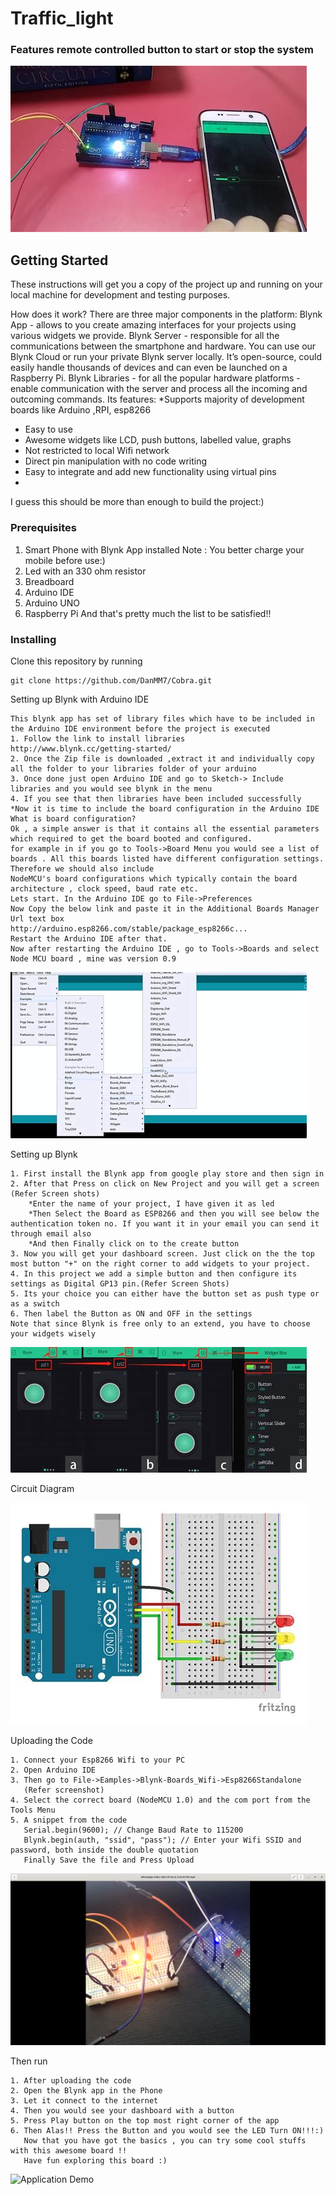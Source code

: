 # Traffic_light


### Features remote controlled button to start or stop the system

![Application Demo](/App.jpg?raw=true "Application Demo")

## Getting Started

These instructions will get you a copy of the project up and running on your local machine for development and testing purposes.

How does it work?
There are three major components in the platform:
Blynk App - allows to you create amazing interfaces for your projects using various widgets we provide.
Blynk Server - responsible for all the communications between the smartphone and hardware. You can use our Blynk Cloud or run your private Blynk server locally. It’s
open-source, could easily handle thousands of devices and can even be launched on a Raspberry Pi.
Blynk Libraries - for all the popular hardware platforms - enable communication with the server and process all the incoming and outcoming commands.
Its features:
*Supports majority of development boards like Arduino ,RPI, esp8266
* Easy to use
* Awesome widgets like LCD, push buttons, labelled value, graphs
* Not restricted to local Wifi network
* Direct pin manipulation with no code writing
* Easy to integrate and add new functionality using virtual pins
* 
I guess this should be more than enough to build the project:)

### Prerequisites

1. Smart Phone with Blynk App installed
Note : You better charge your mobile before use:)
2. Led with an 330 ohm resistor
3. Breadboard
4. Arduino IDE 
5. Arduino UNO
6. Raspberry Pi
And that's pretty much the list to be satisfied!!

### Installing

Clone this repository by running

```
git clone https://github.com/DanMM7/Cobra.git
```

Setting up Blynk with Arduino IDE

```
This blynk app has set of library files which have to be included in the Arduino IDE environment before the project is executed
1. Follow the link to install libraries
http://www.blynk.cc/getting-started/
2. Once the Zip file is downloaded ,extract it and individually copy all the folder to your libraries folder of your arduino
3. Once done just open Arduino IDE and go to Sketch-> Include libraries and you would see blynk in the menu
4. If you see that then libraries have been included successfully
*Now it is time to include the board configuration in the Arduino IDE
What is board configuration?
Ok , a simple answer is that it contains all the essential parameters which required to get the board booted and configured.
for example in if you go to Tools->Board Menu you would see a list of boards . All this boards listed have different configuration settings. Therefore we should also include
NodeMCU's board configurations which typically contain the board architecture , clock speed, baud rate etc.
Lets start. In the Arduino IDE go to File->Preferences
Now Copy the below link and paste it in the Additional Boards Manager Url text box
http://arduino.esp8266.com/stable/package_esp8266c...
Restart the Arduino IDE after that.
Now after restarting the Arduino IDE , go to Tools->Boards and select Node MCU board , mine was version 0.9
```
![Application Demo](/setupIDE.jpg?raw=true "Application Demo")


Setting up Blynk

```
1. First install the Blynk app from google play store and then sign in
2. After that Press on click on New Project and you will get a screen (Refer Screen shots)
    *Enter the name of your project, I have given it as led
    *Then Select the Board as ESP8266 and then you will see below the authentication token no. If you want it in your email you can send it through email also
    *And then Finally click on to the create button
3. Now you will get your dashboard screen. Just click on the the top most button "+" on the right corner to add widgets to your project.
4. In this project we add a simple button and then configure its settings as Digital GP13 pin.(Refer Screen Shots)
5. Its your choice you can either have the button set as push type or as a switch
6. Then label the Button as ON and OFF in the settings
Note that since Blynk is free only to an extend, you have to choose your widgets wisely
```
![Application Demo](/setupBlynk.jpg?raw=true "Application Demo")


Circuit Diagram

![Application Demo](/Diagram.jpg?raw=true "Application Demo")


Uploading the Code

```
1. Connect your Esp8266 Wifi to your PC
2. Open Arduino IDE
3. Then go to File->Eamples->Blynk-Boards_Wifi->Esp8266Standalone
   (Refer screenshot)
4. Select the correct board (NodeMCU 1.0) and the com port from the Tools Menu
5. A snippet from the code
   Serial.begin(9600); // Change Baud Rate to 115200
   Blynk.begin(auth, "ssid", "pass"); // Enter your Wifi SSID and password, both inside the double quotation
   Finally Save the file and Press Upload
```
![Application Demo](/Upload.png?raw=true "Application Demo")


Then run

```
1. After uploading the code
2. Open the Blynk app in the Phone
3. Let it connect to the internet
4. Then you would see your dashboard with a button
5. Press Play button on the top most right corner of the app
6. Then Alas!! Press the Button and you would see the LED Turn ON!!!:)
   Now that you have got the basics , you can try some cool stuffs with this awesome board !!
   Have fun exploring this board :)
```
![Application Demo](/Auto-Lights.gif?raw=true "Application Demo")
